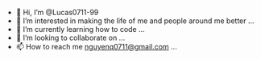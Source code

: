 - 👋 Hi, I’m @Lucas0711-99
- 👀 I’m interested in making the life of me and people around me better ...
- 🌱 I’m currently learning how to code  ...
- 💞️ I’m looking to collaborate on  ...
- 📫 How to reach me nguyenq0711@gmail.com ...

<!---
Lucas0711-99/Lucas0711-99 is a ✨ special ✨ repository because its `README.md` (this file) appears on your GitHub profile.
You can click the Preview link to take a look at your changes.
--->
